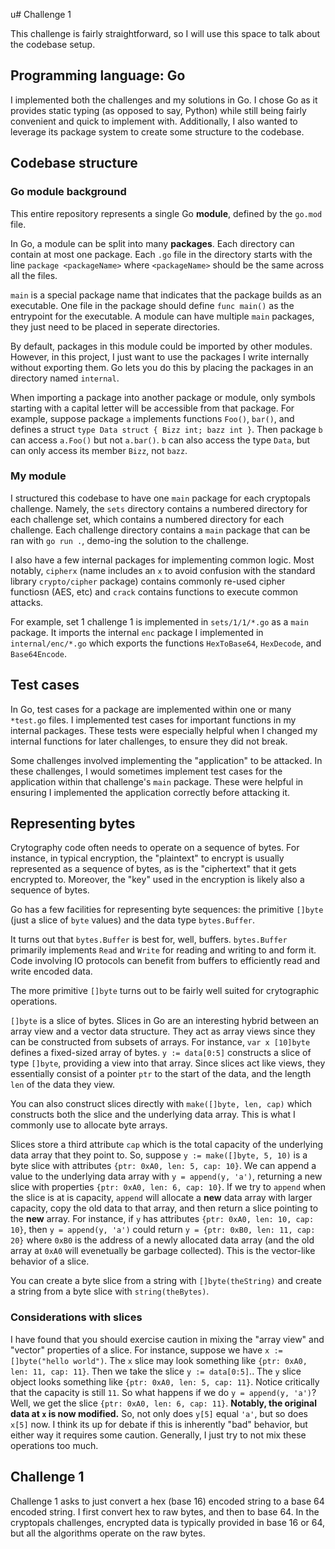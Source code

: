 u# Challenge 1

This challenge is fairly straightforward, so I will use this space to talk about the codebase setup.

## Programming language: Go

I implemented both the challenges and my solutions in Go. I chose Go as it provides static typing (as opposed to say, Python) while still being fairly convenient and quick to implement with. Additionally, I also wanted to leverage its package system to create some structure to the codebase.

## Codebase structure

### Go module background

This entire repository represents a single Go **module**, defined by the `go.mod` file.

In Go, a module can be split into many **packages**. Each directory can contain at most one package. Each `.go` file in the directory starts with the line `package <packageName>` where `<packageName>` should be the same across all the files.

`main` is a special package name that indicates that the package builds as an executable. One file in the package should define `func main()` as the entrypoint for the executable. A module can have multiple `main` packages, they just need to be placed in seperate directories.

By default, packages in this module could be imported by other modules. However, in this project, I just want to use the packages I write internally without exporting them. Go lets you do this by placing the packages in an directory named `internal`.

When importing a package into another package or module, only symbols starting with a capital letter will be accessible from that package. For example, suppose package `a` implements functions `Foo()`, `bar()`, and defines a struct `type Data struct { Bizz int; bazz int }`. Then package `b` can access `a.Foo()` but not `a.bar()`. `b` can also access the type `Data`, but can only access its member `Bizz`, not `bazz`.

### My module

I structured this codebase to have one `main` package for each cryptopals challenge. Namely, the `sets` directory contains a numbered directory for each challenge set, which contains a numbered directory for each challenge. Each challenge directory contains a `main` package that can be ran with `go run .`, demo-ing the solution to the challenge.

I also have a few internal packages for implementing common logic. Most notably, `cipherx` (name includes an `x` to avoid confusion with the standard library `crypto/cipher` package) contains commonly re-used cipher functiosn (AES, etc) and `crack` contains functions to execute common attacks.

For example, set 1 challenge 1 is implemented in `sets/1/1/*.go` as a `main` package. It imports the internal `enc` package I implemented in `internal/enc/*.go` which exports the functions `HexToBase64`, `HexDecode`, and `Base64Encode`.

## Test cases

In Go, test cases for a package are implemented within one or many `*test.go` files. I implemented test cases for important functions in my internal packages. These tests were especially helpful when I changed my internal functions for later challenges, to ensure they did not break.

Some challenges involved implementing the "application" to be attacked. In these challenges, I would sometimes implement test cases for the application within that challenge's `main` package. These were helpful in ensuring I implemented the application correctly before attacking it.

## Representing bytes

Crytography code often needs to operate on a sequence of bytes. For instance, in typical encryption, the "plaintext" to encrypt is usually represented as a sequence of bytes, as is the "ciphertext" that it gets encrypted to. Moreover, the "key" used in the encryption is likely also a sequence of bytes.

Go has a few facilities for representing byte sequences: the primitive `[]byte` (just a slice of `byte` values) and the data type `bytes.Buffer`.

It turns out that `bytes.Buffer` is best for, well, buffers. `bytes.Buffer` primarily implements `Read` and `Write` for reading and writing to and form it. Code involving IO protocols can benefit from buffers to efficiently read and write encoded data.

The more primitive `[]byte` turns out to be fairly well suited for crytographic operations.

`[]byte` is a slice of bytes. Slices in Go are an interesting hybrid between an array view and a vector data structure. They act as array views since they can be constructed from subsets of arrays. For instance, `var x [10]byte` defines a fixed-sized array of bytes. `y := data[0:5]` constructs a slice of type `[]byte`, providing a view into that array. Since slices act like views, they essentially consist of a pointer `ptr` to the start of the data, and the length `len` of the data they view.

You can also construct slices directly with `make([]byte, len, cap)` which constructs both the slice and the underlying data array. This is what I commonly use to allocate byte arrays.

Slices store a third attribute `cap` which is the total capacity of the underlying data array that they point to. So, suppose `y := make([]byte, 5, 10)` is a byte slice with attributes `{ptr: 0xA0, len: 5, cap: 10}`. We can append a value to the underlying data array with `y = append(y, 'a')`, returning a new slice with properties `{ptr: 0xA0, len: 6, cap: 10}`. If we try to `append` when the slice is at is capacity, `append` will allocate a **new** data array with larger capacity, copy the old data to that array, and then return a slice pointing to the **new** array. For instance, if `y` has attributes `{ptr: 0xA0, len: 10, cap: 10}`, then `y = append(y, 'a')` could return `y = {ptr: 0xB0, len: 11, cap: 20}` where `0xB0` is the address of a newly allocated data array (and the old array at `0xA0` will evenetually be garbage collected). This is the vector-like behavior of a slice.

You can create a byte slice from a string with `[]byte(theString)` and create a string from a byte slice with `string(theBytes)`.

### Considerations with slices

I have found that you should exercise caution in mixing the "array view" and "vector" properties of a slice. For instance, suppose we have `x := []byte("hello world")`. The `x` slice may look something like `{ptr: 0xA0, len: 11, cap: 11}`. Then we take the slice `y := data[0:5]`.. The `y` slice object looks something like `{ptr: 0xA0, len: 5, cap: 11}`. Notice critically that the capacity is still `11`. So what happens if we do `y = append(y, 'a')`? Well, we get the slice `{ptr: 0xA0, len: 6, cap: 11}`. **Notably, the original data at `x` is now modified.** So, not only does `y[5]` equal `'a'`, but so does `x[5]` now. I think its up for debate if this is inherently "bad" behavior, but either way it requires some caution. Generally, I just try to not mix these operations too much.

## Challenge 1

Challenge 1 asks to just convert a hex (base 16) encoded string to a base 64 encoded string. I first convert hex to raw bytes, and then to base 64. In the cryptopals challenges, encrypted data is typically provided in base 16 or 64, but all the algorithms operate on the raw bytes.